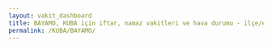 ```yaml
---
layout: vakit_dashboard
title: BAYAMO, KUBA için iftar, namaz vakitleri ve hava durumu - ilçe/eyalet seç
permalink: /KUBA/BAYAMO/
---
```


<script type="text/javascript">
  var GLOBAL_COUNTRY = 'KUBA';
  var GLOBAL_CITY = 'BAYAMO';
  var GLOBAL_STATE = '';
  var lat = 72;
  var lon = 21;
</script>
